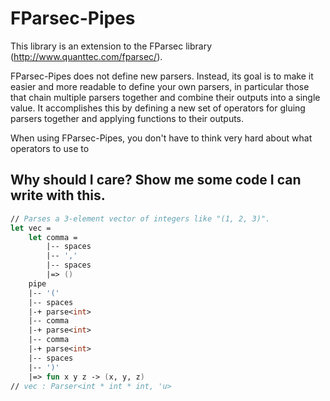 # FParsec-Pipes

This library is an extension to the FParsec library (http://www.quanttec.com/fparsec/).

FParsec-Pipes does not define new parsers.
Instead, its goal is to make it easier and more readable to define your own parsers,
in particular those that chain multiple parsers together and combine their outputs into a single value.
It accomplishes this by defining a new set of operators for gluing parsers together and applying functions to their outputs.

When using FParsec-Pipes, you don't have to think very hard about what operators to use to 

## Why should I care? Show me some code I can write with this.

```fsharp
// Parses a 3-element vector of integers like "(1, 2, 3)".
let vec =
    let comma =
        |-- spaces
        |-- ','
        |-- spaces
        |=> ()
    pipe
    |-- '('
    |-- spaces
    |-+ parse<int>
    |-- comma
    |-+ parse<int>
    |-- comma
    |-+ parse<int>
    |-- spaces
    |-- ')'
    |=> fun x y z -> (x, y, z)
// vec : Parser<int * int * int, 'u>
```



